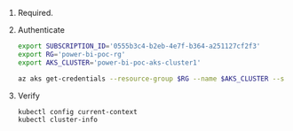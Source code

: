 1. Required. 
2. Authenticate

    ```sh
    export SUBSCRIPTION_ID='0555b3c4-b2eb-4e7f-b364-a251127cf2f3'    
    export RG='power-bi-poc-rg'
    export AKS_CLUSTER='power-bi-poc-aks-cluster1'
    ```

    ```sh
    az aks get-credentials --resource-group $RG --name $AKS_CLUSTER --subscription $SUBSCRIPTION_ID
    ```

3. Verify

    ```sh
    kubectl config current-context
    kubectl cluster-info
    ```
